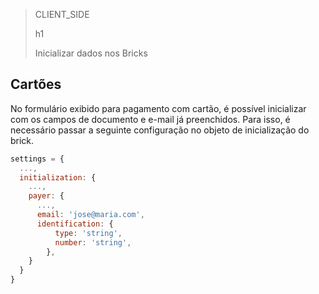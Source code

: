 > CLIENT_SIDE
>
> h1
>
> Inicializar dados nos Bricks

## Cartões

No formulário exibido para pagamento com cartão, é possível inicializar com os campos de documento e e-mail já preenchidos. Para isso, é necessário passar a seguinte configuração no objeto de inicialização do brick.

```javascript
settings = {
  ...,
  initialization: {
    ...,
    payer: {
      ...,
      email: 'jose@maria.com',
      identification: {
          type: 'string',
          number: 'string',
        },
    }
  }
}
```